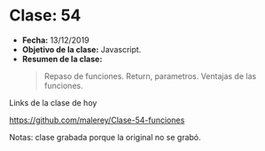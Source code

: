 # Clase: 54

- **Fecha:** 13/12/2019
- **Objetivo de la clase:** Javascript.
- **Resumen de la clase:**
  > Repaso de funciones. Return, parametros. Ventajas de las funciones.

Links de la clase de hoy

https://github.com/malerey/Clase-54-funciones

Notas: clase grabada porque la original no se grabó.

